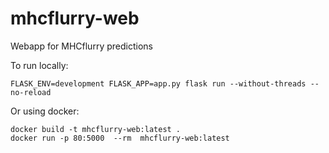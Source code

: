 # mhcflurry-web
Webapp for MHCflurry predictions

To run locally:

```
FLASK_ENV=development FLASK_APP=app.py flask run --without-threads --no-reload
```

Or using docker:
```
docker build -t mhcflurry-web:latest .
docker run -p 80:5000  --rm  mhcflurry-web:latest
```
